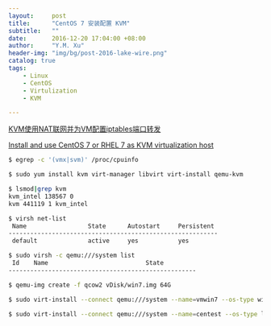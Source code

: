 ```yaml
---
layout:     post
title:      "CentOS 7 安装配置 KVM"
subtitle:   ""
date:       2016-12-20 17:04:00 +08:00
author:     "Y.M. Xu"
header-img: "img/bg/post-2016-lake-wire.png"
catalog: true
tags:
    - Linux
    - CentOS
    - Virtulization
    - KVM

---
```


[KVM使用NAT联网并为VM配置iptables端口转发](http://www.ilanni.com/?p=7016)

[Install and use CentOS 7 or RHEL 7 as KVM virtualization host](http://jensd.be/207/linux/install-and-use-centos-7-as-kvm-virtualization-host)

```bash
$ egrep -c '(vmx|svm)' /proc/cpuinfo
```

```bash
$ sudo yum install kvm virt-manager libvirt virt-install qemu-kvm
```

```bash
$ lsmod|grep kvm
kvm_intel 138567 0
kvm 441119 1 kvm_intel
```

```bash
$ virsh net-list
 Name                 State      Autostart     Persistent
----------------------------------------------------------
 default              active     yes           yes
```

```bash
$ sudo virsh -c qemu:///system list
 Id    Name                           State
----------------------------------------------------
```

```bash
$ qemu-img create -f qcow2 vDisk/win7.img 64G
```

```bash
$ sudo virt-install --connect qemu:///system --name=vmwin7 --os-type windows --os-variant win7 --memory=4096 --vcpus=4 --disk path=/var/store/vDisk/win7.img,format=qcow2,bus=ide --graphics vnc,listen=0.0.0.0,port=5991  --network=network:default --accelerate --hvm --cdrom /var/cloud/downloads/Win_7_ULTIMATE_32_with_sp1.iso
```

```bash
$ sudo virt-install --connect qemu:///system --name=centest --os-type linux --os-variant rhel7 --memory=4096 --vcpus=4 --disk path=/var/store/vDisk/centest.img,format=qcow2,bus=ide --graphics vnc,listen=0.0.0.0,port=5992  --network=network:default --cdrom /var/cloud/downloads/CentOS-7-x86_64-LiveGNOME-1611.iso
```


